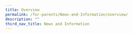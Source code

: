 ```yaml
---
title: Overview
permalink: /for-parents/News-and-Information/overview/
description: ""
third_nav_title: News and Information
---
```

